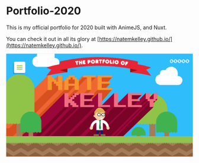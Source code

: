 # Portfolio-2020

This is my official portfolio for 2020 built with AnimeJS, and Nuxt.

You can check it out in all its glory at [https://natemkelley.github.io/](https://natemkelley.github.io/).

![Image of Nate Kelley](https://github.com/natemkelley/portfolio-2020/blob/master/static/portfolio.png?raw=true)